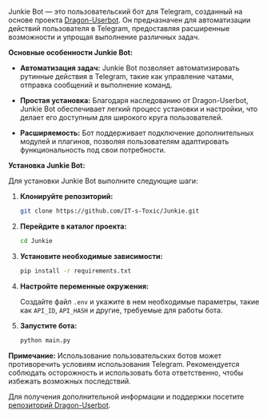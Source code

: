 Junkie Bot — это пользовательский бот для Telegram, созданный на основе проекта [Dragon-Userbot](https://github.com/Dragon-Userbot/Dragon-Userbot). Он предназначен для автоматизации действий пользователя в Telegram, предоставляя расширенные возможности и упрощая выполнение различных задач.

**Основные особенности Junkie Bot:**

- **Автоматизация задач:** Junkie Bot позволяет автоматизировать рутинные действия в Telegram, такие как управление чатами, отправка сообщений и выполнение команд.

- **Простая установка:** Благодаря наследованию от Dragon-Userbot, Junkie Bot обеспечивает легкий процесс установки и настройки, что делает его доступным для широкого круга пользователей.

- **Расширяемость:** Бот поддерживает подключение дополнительных модулей и плагинов, позволяя пользователям адаптировать функциональность под свои потребности.

**Установка Junkie Bot:**

Для установки Junkie Bot выполните следующие шаги:

1. **Клонируйте репозиторий:**

   ```bash
   git clone https://github.com/IT-s-Toxic/Junkie.git
   ```

2. **Перейдите в каталог проекта:**

   ```bash
   cd Junkie
   ```

3. **Установите необходимые зависимости:**

   ```bash
   pip install -r requirements.txt
   ```

4. **Настройте переменные окружения:**

   Создайте файл `.env` и укажите в нем необходимые параметры, такие как `API_ID`, `API_HASH` и другие, требуемые для работы бота.

5. **Запустите бота:**

   ```bash
   python main.py
   ```

**Примечание:** Использование пользовательских ботов может противоречить условиям использования Telegram. Рекомендуется соблюдать осторожность и использовать бота ответственно, чтобы избежать возможных последствий.

Для получения дополнительной информации и поддержки посетите [репозиторий Dragon-Userbot](https://github.com/Dragon-Userbot/Dragon-Userbot). 
